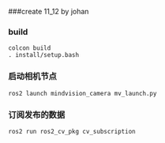 ###create 11_12 by johan

### build
    colcon build
    . install/setup.bash

### 启动相机节点

    ros2 launch mindvision_camera mv_launch.py

### 订阅发布的数据
    ros2 run ros2_cv_pkg cv_subscription

